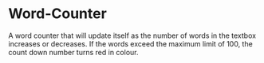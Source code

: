 # Word-Counter
A word counter that will update itself as the number of words in the textbox increases or decreases. If the words exceed the maximum limit of 100, the count down number turns red in colour.
